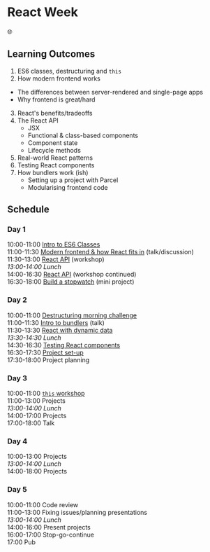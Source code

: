 # React Week

🌐

## Learning Outcomes

1. ES6 classes, destructuring and `this`
2. How modern frontend works
  - The differences between server-rendered and single-page apps
  - Why frontend is great/hard
3. React's benefits/tradeoffs
4. The React API
    - JSX
    - Functional & class-based components
    - Component state
    - Lifecycle methods
5. Real-world React patterns
6. Testing React components
7. How bundlers work (ish)
    - Setting up a project with Parcel
    - Modularising frontend code

## Schedule

### Day 1

10:00-11:00 [Intro to ES6 Classes](https://github.com/oliverjam/es6-class-intro)  
11:00-11:30 [Modern frontend & how React fits in](https://hackmd.io/p/SJauYz6EM#) (talk/discussion)  
11:30-13:00 [React API](https://github.com/oliverjam/intro-react-workshop) (workshop)  
_13:00-14:00 Lunch_  
14:00-16:30 [React API](https://github.com/oliverjam/intro-react-workshop) (workshop continued)  
16:30-18:00 [Build a stopwatch](https://github.com/oliverjam/intro-react-workshop/blob/master/workshop-top-notch-stopwatch) (mini project)  

### Day 2

10:00-11:00 [Destructuring morning challenge](https://github.com/oliverjam/learn-destructuring)  
11:00-11:30 [Intro to bundlers](https://hackmd.io/p/rJBLi5mSf) (talk)  
11:30-13:30 [React with dynamic data](https://github.com/sofiapoh/react-dynamic-data-workshop)  
_13:30-14:30 Lunch_  
14:30-16:30 [Testing React components](https://github.com/oliverjam/learn-react-testing)  
16:30-17:30 [Project set-up](https://github.com/oliverjam/fac-react-project)  
17:30-18:00 Project planning  

### Day 3

10:00-11:00 [`this` workshop](https://github.com/ZooeyMiller/ws-what-is-this)  
11:00-13:00 Projects  
_13:00-14:00 Lunch_  
14:00-17:00 Projects  
17:00-18:00 Talk  


### Day 4

10:00-13:00 Projects  
_13:00-14:00 Lunch_  
14:00-18:00 Projects  

### Day 5
10:00-11:00 Code review  
11:00-13:00 Fixing issues/planning presentations  
_13:00-14:00 Lunch_  
14:00-16:00 Present projects  
16:00-17:00 Stop-go-continue  
17:00 Pub  
